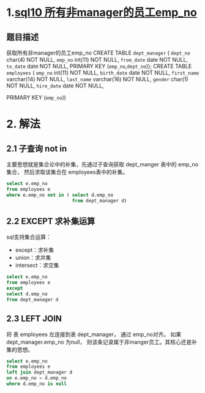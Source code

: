 # 1.[sql10 所有非manager的员工emp_no](https://www.nowcoder.com/practice/32c53d06443346f4a2f2ca733c19660c?tpId=82&tags=&title=&diffculty=0&judgeStatus=0&rp=1&ru=/ta/sql&qru=/ta/sql/question-ranking)

## 题目描述

获取所有非manager的员工emp_no
CREATE TABLE `dept_manager` (
`dept_no` char(4) NOT NULL,
`emp_no` int(11) NOT NULL,
`from_date` date NOT NULL,
`to_date` date NOT NULL,
PRIMARY KEY (`emp_no`,`dept_no`));
CREATE TABLE `employees` (
`emp_no` int(11) NOT NULL,
`birth_date` date NOT NULL,
`first_name` varchar(14) NOT NULL,
`last_name` varchar(16) NOT NULL,
`gender` char(1) NOT NULL,
`hire_date` date NOT NULL,

PRIMARY KEY (`emp_no`))

# 2. 解法

## 2.1 子查询 not  in

主要思想就是集合论中的补集，先通过子查询获取 dept_manger 表中的 emp_no集合， 然后求取该集合在 employees表中的补集。

```sql
select e.emp_no
from employees e
where e.emp_no not in ( select d.emp_no 
                        from dept_manager d)
```

## 2.2 EXCEPT 求补集运算

sql支持集合运算：

- except：求补集
- union：求并集
- intersect：求交集

```sql
select e.emp_no
from employees e
except
select d.emp_no 
from dept_manager d
```

## 2.3 LEFT JOIN 

将 表 employees 左连接到表 dept_manager， 通过 emp_no对齐。 如果 dept_manager.emp_no 为null， 则该条记录属于非manger员工。其核心还是补集的思想。

```sql
select e.emp_no
from employees e
left join dept_manager d
on e.emp_no = d.emp_no
where d.emp_no is null
```

